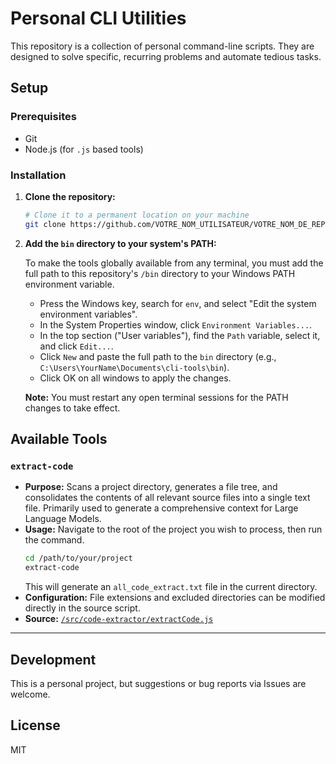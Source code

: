 # Personal CLI Utilities

This repository is a collection of personal command-line scripts. They are designed to solve specific, recurring problems and automate tedious tasks.

## Setup

### Prerequisites
*   Git
*   Node.js (for `.js` based tools)

### Installation

1.  **Clone the repository:**

    ```bash
    # Clone it to a permanent location on your machine
    git clone https://github.com/VOTRE_NOM_UTILISATEUR/VOTRE_NOM_DE_REPO.git
    ```

2.  **Add the `bin` directory to your system's PATH:**

    To make the tools globally available from any terminal, you must add the full path to this repository's `/bin` directory to your Windows PATH environment variable.

    *   Press the Windows key, search for `env`, and select "Edit the system environment variables".
    *   In the System Properties window, click `Environment Variables...`.
    *   In the top section ("User variables"), find the `Path` variable, select it, and click `Edit...`.
    *   Click `New` and paste the full path to the `bin` directory (e.g., `C:\Users\YourName\Documents\cli-tools\bin`).
    *   Click OK on all windows to apply the changes.

    **Note:** You must restart any open terminal sessions for the PATH changes to take effect.

## Available Tools

### `extract-code`

*   **Purpose:** Scans a project directory, generates a file tree, and consolidates the contents of all relevant source files into a single text file. Primarily used to generate a comprehensive context for Large Language Models.
*   **Usage:** Navigate to the root of the project you wish to process, then run the command.
    ```bash
    cd /path/to/your/project
    extract-code
    ```
    This will generate an `all_code_extract.txt` file in the current directory.
*   **Configuration:** File extensions and excluded directories can be modified directly in the source script.
*   **Source:** [`/src/code-extractor/extractCode.js`](./src/code-extractor/extractCode.js)

---

## Development

This is a personal project, but suggestions or bug reports via Issues are welcome.

## License

MIT